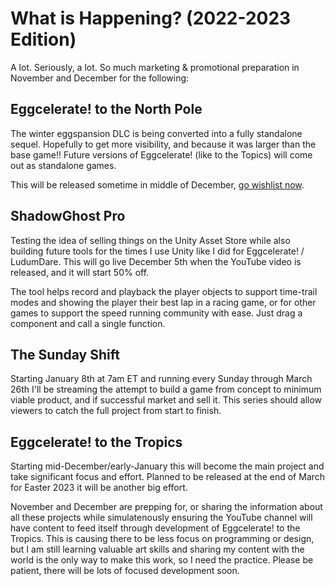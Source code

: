
# What is Happening? (2022-2023 Edition)

A lot. Seriously, a lot. So much marketing & promotional preparation in November and December for the following:

## Eggcelerate! to the North Pole

The winter eggspansion DLC is being converted into a fully standalone sequel. Hopefully to get more visibility, and because it was larger than the base game!! Future versions of Eggcelerate! (like to the Topics) will come out as standalone games.

This will be released sometime in middle of December, [go wishlist now](https://tyrebyt.es/eggnorth1).

## ShadowGhost Pro

Testing the idea of selling things on the Unity Asset Store while also building future tools for the times I use Unity like I did for Eggcelerate! / LudumDare. This will go live December 5th when the YouTube video is released, and it will start 50% off.

The tool helps record and playback the player objects to support time-trail modes and showing the player their best lap in a racing game, or for other games to support the speed running community with ease. Just drag a component and call a single function.

## The Sunday Shift

Starting January 8th at 7am ET and running every Sunday through March 26th I'll be streaming the attempt to build a game from concept to minimum viable product, and if successful market and sell it. This series should allow viewers to catch the full project from start to finish.

## Eggcelerate! to the Tropics

Starting mid-December/early-January this will become the main project and take significant focus and effort. Planned to be released at the end of March for Easter 2023 it will be another big effort.

November and December are prepping for, or sharing the information about all these projects while simulatenously ensuring the YouTube channel will have content to feed itself through development of Eggcelerate! to the Tropics. This is causing there to be less focus on programming or design, but I am still learning valuable art skills and sharing my content with the world is the only way to make this work, so I need the practice. Please be patient, there will be lots of focused development soon.

